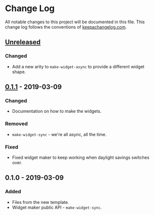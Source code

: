# Change Log
All notable changes to this project will be documented in this file. This change log follows the conventions of [keepachangelog.com](http://keepachangelog.com/).

## [Unreleased]
### Changed
- Add a new arity to `make-widget-async` to provide a different widget shape.

## [0.1.1] - 2019-03-09
### Changed
- Documentation on how to make the widgets.

### Removed
- `make-widget-sync` - we're all async, all the time.

### Fixed
- Fixed widget maker to keep working when daylight savings switches over.

## 0.1.0 - 2019-03-09
### Added
- Files from the new template.
- Widget maker public API - `make-widget-sync`.

[Unreleased]: https://github.com/your-name/concise-ppm/compare/0.1.1...HEAD
[0.1.1]: https://github.com/your-name/concise-ppm/compare/0.1.0...0.1.1
